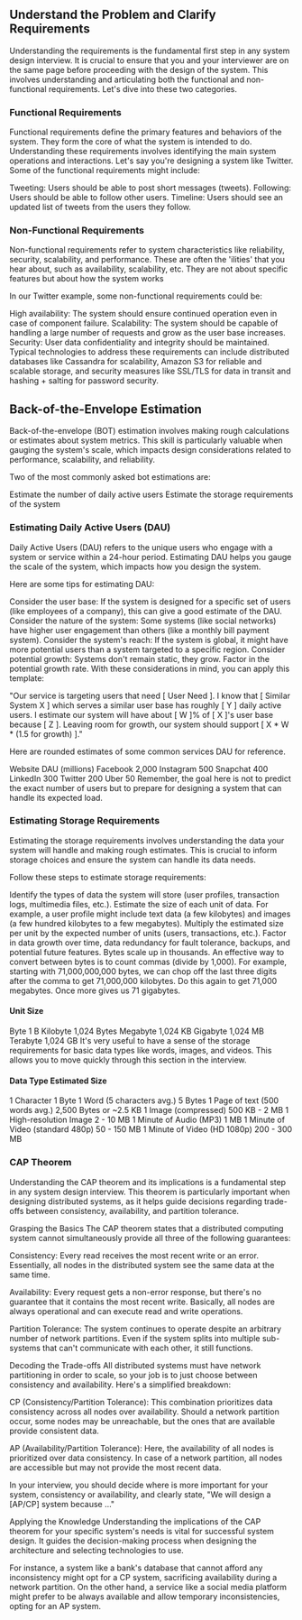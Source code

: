 ## Understand the Problem and Clarify Requirements
Understanding the requirements is the fundamental first step in any system design interview.
It is crucial to ensure that you and your interviewer are on the same page before proceeding with the design of the system. 
This involves understanding and articulating both the functional and non-functional requirements. Let's dive into these two categories.

### Functional Requirements
Functional requirements define the primary features and behaviors of the system. They form the core of what the system is intended to do. 
Understanding these requirements involves identifying the main system operations and interactions. 
Let's say you're designing a system like Twitter. Some of the functional requirements might include:

Tweeting: Users should be able to post short messages (tweets).
Following: Users should be able to follow other users.
Timeline: Users should see an updated list of tweets from the users they follow.

### Non-Functional Requirements
Non-functional requirements refer to system characteristics like reliability, security, scalability, and performance. 
These are often the 'ilities' that you hear about, such as availability, scalability, etc. 
They are not about specific features but about how the system works

In our Twitter example, some non-functional requirements could be:

High availability: The system should ensure continued operation even in case of component failure.
Scalability: The system should be capable of handling a large number of requests and grow as the user base increases.
Security: User data confidentiality and integrity should be maintained.
Typical technologies to address these requirements can include distributed databases like Cassandra for scalability, 
Amazon S3 for reliable and scalable storage, and security measures like SSL/TLS for data in transit and hashing + salting for password security.


## Back-of-the-Envelope Estimation
Back-of-the-envelope (BOT) estimation involves making rough calculations or estimates about system metrics. This skill is particularly valuable when gauging the system's scale, which impacts design considerations related to performance, scalability, and reliability.

Two of the most commonly asked bot estimations are:

Estimate the number of daily active users
Estimate the storage requirements of the system


### Estimating Daily Active Users (DAU)
Daily Active Users (DAU) refers to the unique users who engage with a system or service within a 24-hour period. 
Estimating DAU helps you gauge the scale of the system, which impacts how you design the system.

Here are some tips for estimating DAU:

Consider the user base: If the system is designed for a specific set of users (like employees of a company), this can give a good estimate of the DAU.
Consider the nature of the system: Some systems (like social networks) have higher user engagement than others (like a monthly bill payment system).
Consider the system's reach: If the system is global, it might have more potential users than a system targeted to a specific region.
Consider potential growth: Systems don't remain static, they grow. Factor in the potential growth rate.
With these considerations in mind, you can apply this template:

"Our service is targeting users that need [ User Need ]. I know that [ Similar System X ] which serves a similar user base has roughly [ Y ] daily active users. I estimate our system will have about [ W ]% of [ X ]'s user base because [ Z ]. Leaving room for growth, our system should support [ X * W * (1.5 for growth) ]."

Here are rounded estimates of some common services DAU for reference.

Website	DAU (millions)
Facebook	2,000
Instagram	500
Snapchat	400
LinkedIn	300
Twitter	200
Uber	50
Remember, the goal here is not to predict the exact number of users but to prepare for designing a system that can handle its expected load.

### Estimating Storage Requirements
Estimating the storage requirements involves understanding the data your system will handle and making rough estimates. 
This is crucial to inform storage choices and ensure the system can handle its data needs.

Follow these steps to estimate storage requirements:

Identify the types of data the system will store (user profiles, transaction logs, multimedia files, etc.).
Estimate the size of each unit of data. For example, a user profile might include text data (a few kilobytes) and images (a few hundred kilobytes to a few megabytes).
Multiply the estimated size per unit by the expected number of units (users, transactions, etc.).
Factor in data growth over time, data redundancy for fault tolerance, backups, and potential future features.
Bytes scale up in thousands. An effective way to convert between bytes is to count commas (divide by 1,000). For example, starting with 71,000,000,000 bytes, we can chop off the last three digits after the comma to get 71,000,000 kilobytes. Do this again to get 71,000 megabytes. Once more gives us 71 gigabytes.

#### Unit	Size
Byte	1 B
Kilobyte	1,024 Bytes
Megabyte	1,024 KB
Gigabyte	1,024 MB
Terabyte	1,024 GB
It's very useful to have a sense of the storage requirements for basic data types like words, images, and videos. 
This allows you to move quickly through this section in the interview.

#### Data Type	Estimated Size
1 Character	1 Byte
1 Word (5 characters avg.)	5 Bytes
1 Page of text (500 words avg.)	2,500 Bytes or ~2.5 KB
1 Image (compressed)	500 KB - 2 MB
1 High-resolution Image	2 - 10 MB
1 Minute of Audio (MP3)	1 MB
1 Minute of Video (standard 480p)	50 - 150 MB
1 Minute of Video (HD 1080p)	200 - 300 MB

### CAP Theorem
Understanding the CAP theorem and its implications is a fundamental step in any system design interview. 
This theorem is particularly important when designing distributed systems, as it helps guide decisions regarding trade-offs between consistency, availability, and partition tolerance.

Grasping the Basics
The CAP theorem states that a distributed computing system cannot simultaneously provide all three of the following guarantees:

Consistency: Every read receives the most recent write or an error. Essentially, all nodes in the distributed system see the same data at the same time.

Availability: Every request gets a non-error response, but there's no guarantee that it contains the most recent write. 
Basically, all nodes are always operational and can execute read and write operations.

Partition Tolerance: The system continues to operate despite an arbitrary number of network partitions. 
Even if the system splits into multiple sub-systems that can't communicate with each other, it still functions.

Decoding the Trade-offs
All distributed systems must have network partitioning in order to scale, so your job is to just choose between consistency and availability. 
Here's a simplified breakdown:

CP (Consistency/Partition Tolerance): This combination prioritizes data consistency across all nodes over availability. 
Should a network partition occur, some nodes may be unreachable, but the ones that are available provide consistent data.

AP (Availability/Partition Tolerance): Here, the availability of all nodes is prioritized over data consistency. 
In case of a network partition, all nodes are accessible but may not provide the most recent data.

In your interview, you should decide where is more important for your system, consistency or availability, and clearly state, "We will design a [AP/CP] system because ..."

Applying the Knowledge
Understanding the implications of the CAP theorem for your specific system's needs is vital for successful system design. 
It guides the decision-making process when designing the architecture and selecting technologies to use.

For instance, a system like a bank's database that cannot afford any inconsistency might opt for a CP system, sacrificing availability during a network partition. 
On the other hand, a service like a social media platform might prefer to be always available and allow temporary inconsistencies, opting for an AP system.

